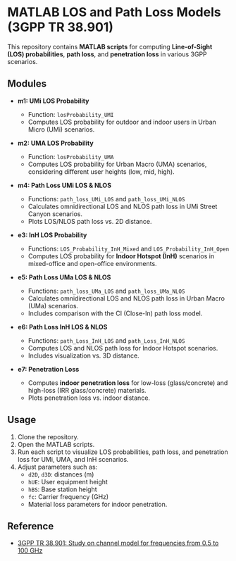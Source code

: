 # MATLAB LOS and Path Loss Models (3GPP TR 38.901)

This repository contains **MATLAB scripts** for computing **Line-of-Sight (LOS) probabilities**, **path loss**, and **penetration loss** in various 3GPP scenarios.

## Modules

- **m1: UMi LOS Probability**
  - Function: `losProbability_UMI`
  - Computes LOS probability for outdoor and indoor users in Urban Micro (UMi) scenarios.

- **m2: UMA LOS Probability**
  - Function: `losProbability_UMA`
  - Computes LOS probability for Urban Macro (UMA) scenarios, considering different user heights (low, mid, high).

- **m4: Path Loss UMi LOS & NLOS**
  - Functions: `path_loss_UMi_LOS` and `path_loss_UMi_NLOS`
  - Calculates omnidirectional LOS and NLOS path loss in UMi Street Canyon scenarios.
  - Plots LOS/NLOS path loss vs. 2D distance.

- **e3: InH LOS Probability**
  - Functions: `LOS_Probability_InH_Mixed` and `LOS_Probability_InH_Open`
  - Computes LOS probability for **Indoor Hotspot (InH)** scenarios in mixed-office and open-office environments.

- **e5: Path Loss UMa LOS & NLOS**
  - Functions: `path_loss_UMa_LOS` and `path_loss_UMa_NLOS`
  - Calculates omnidirectional LOS and NLOS path loss in Urban Macro (UMa) scenarios.
  - Includes comparison with the CI (Close-In) path loss model.

- **e6: Path Loss InH LOS & NLOS**
  - Functions: `path_Loss_InH_LOS` and `path_Loss_InH_NLOS`
  - Computes LOS and NLOS path loss for Indoor Hotspot scenarios.
  - Includes visualization vs. 3D distance.

- **e7: Penetration Loss**
  - Computes **indoor penetration loss** for low-loss (glass/concrete) and high-loss (IRR glass/concrete) materials.
  - Plots penetration loss vs. indoor distance.

## Usage

1. Clone the repository.
2. Open the MATLAB scripts.
3. Run each script to visualize LOS probabilities, path loss, and penetration loss for UMi, UMA, and InH scenarios.
4. Adjust parameters such as:
   - `d2D`, `d3D`: distances (m)
   - `hUE`: User equipment height
   - `hBS`: Base station height
   - `fc`: Carrier frequency (GHz)
   - Material loss parameters for indoor penetration.

## Reference

- [3GPP TR 38.901: Study on channel model for frequencies from 0.5 to 100 GHz](https://www.3gpp.org/)
